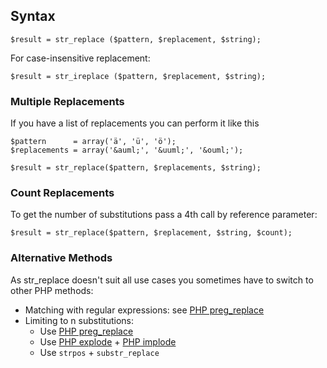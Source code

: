 ## Syntax

    $result = str_replace ($pattern, $replacement, $string);

For case-insensitive replacement:

    $result = str_ireplace ($pattern, $replacement, $string);

### Multiple Replacements

If you have a list of replacements you can perform it like this

    $pattern      = array('ä', 'ü', 'ö');
    $replacements = array('&auml;', '&uuml;', '&ouml;');

    $result = str_replace($pattern, $replacements, $string);

### Count Replacements

To get the number of substitutions pass a 4th call by reference parameter:

    $result = str_replace($pattern, $replacement, $string, $count);

### Alternative Methods

As str_replace doesn't suit all use cases you sometimes have to
switch to other PHP methods:

- Matching with regular expressions: see [PHP preg_replace](https://lzone.de/examples/PHP+preg_replace)
- Limiting to n substitutions:
	- Use [PHP preg_replace](https://lzone.de/examples/PHP+preg_replace)
	- Use [PHP explode](https://lzone.de/examples/PHP+explode) + [PHP implode](https://lzone.de/examples/PHP+implode)
	- Use `strpos` + `substr_replace`
